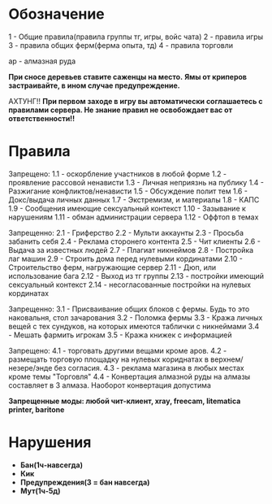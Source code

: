 <!-- Sophron Ragozin, sophragoz -->
# Обозначение
1 - Общие правила(правила группы тг, игры, войс чата)
2 - правила игры
3 - правила общих ферм(ферма опыта, тд)
4 - правила торговли

ар - алмазная руда

**При сносе деревьев ставите саженцы на место.**
**Ямы от криперов застраивайте, в ином случае предупреждение.**

АХТУНГ!! **При первом заходе в игру вы автоматически соглашаетесь с правилами сервера. Не знание правил не освобождает вас от ответственности!!**

# Правила
Запрещено:
1.1 - оскорбление участников в любой форме
1.2 - проявление рассовой ненависти
1.3 - Личная неприязнь на публику
1.4 - Разжигание конфликтов/ненависти
1.5 - Обсуждение полит тем
1.6 - Докс/выдача личных данных
1.7 - Экстремизм, и материалы
1.8 - КАПС
1.9 - Сообщения имеющие сексуальный контекст
1.10 - Зазывание к нарушениям
1.11 - обман администрации сервера
1.12 - Оффтоп в темах

Запрещенно:
2.1 - Гриферство
2.2 - Мульти аккаунты
2.3 - Просьба забанить себя
2.4 - Реклама сторонего контента
2.5 - Чит клиенты
2.6 - Выдача за известных людей
2.7 - Плагиат никнеймов
2.8 - Постройка лаг машин
2.9 - Строить дома перед нулевыми кординатами
2.10 - Строительство ферм, нагружающие сервер
2.11 - Дюп, или использование бага
2.12 - Выход из тг группы
2.13 - постройки имеющий сексуальный контекст
2.14 - несогласованные постройки на нулевых кординатах

Запрещенно:
3.1 - Присваивание общих блоков с фермы. Будь то это наковальня, стол зачарования
3.2 - Поломка фермы
3.3 - Кража личных вещей с тех сундуков, на которых имеются таблички с никнеймами
3.4 - Мешать фармить игрокам
3.5 - Кража книжек с информацией

Запрещено:
4.1 - торговать другими вещами кроме аров.
4.2 - размещать торговую площадку на нулевых кориднатах в верхнем/незере/энде без согласия.
4.3 - реклама магазина в любых местах кроме темы "Торговля"
4.4 - Конвертация алмазной руды на алмазы составляет в 3 алмаза. Наоборот конвертация допустима

**Запрещенные моды: любой чит-клиент, xray, freecam, litematica printer, baritone**
# Нарушения
 - **Бан(1ч-навсегда)**
 - **Кик**
 - **Предупреждения(3 = бан навсегда)**
 - **Мут(1ч-5д)**

